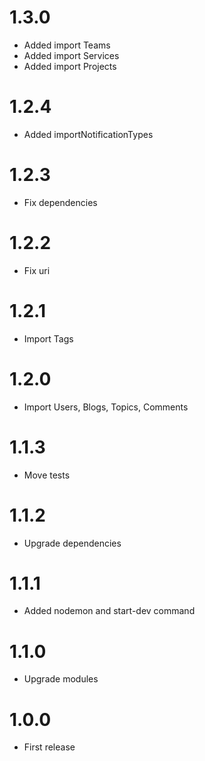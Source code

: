 1.3.0
===============================
- Added import Teams
- Added import Services
- Added import Projects

1.2.4
===============================
- Added importNotificationTypes

1.2.3
===============================
- Fix dependencies

1.2.2
===============================
- Fix uri

1.2.1
===============================
- Import Tags

1.2.0
===============================
- Import Users, Blogs, Topics, Comments

1.1.3
===============================
- Move tests

1.1.2
===============================
- Upgrade dependencies

1.1.1
===============================
- Added nodemon and start-dev command

1.1.0
===============================
- Upgrade modules

1.0.0
===============================
- First release
